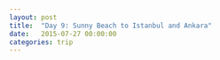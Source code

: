 ```yaml
---
layout: post
title:  "Day 9: Sunny Beach to Istanbul and Ankara"
date:   2015-07-27 00:00:00
categories: trip
---
```

